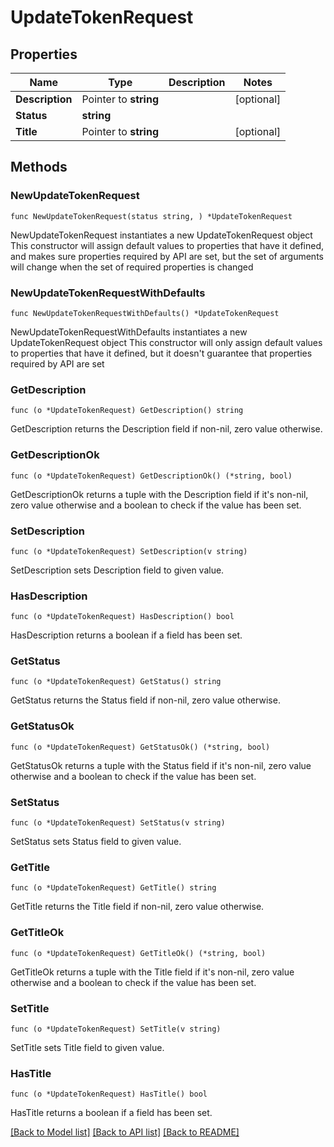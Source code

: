 # UpdateTokenRequest

## Properties

Name | Type | Description | Notes
------------ | ------------- | ------------- | -------------
**Description** | Pointer to **string** |  | [optional] 
**Status** | **string** |  | 
**Title** | Pointer to **string** |  | [optional] 

## Methods

### NewUpdateTokenRequest

`func NewUpdateTokenRequest(status string, ) *UpdateTokenRequest`

NewUpdateTokenRequest instantiates a new UpdateTokenRequest object
This constructor will assign default values to properties that have it defined,
and makes sure properties required by API are set, but the set of arguments
will change when the set of required properties is changed

### NewUpdateTokenRequestWithDefaults

`func NewUpdateTokenRequestWithDefaults() *UpdateTokenRequest`

NewUpdateTokenRequestWithDefaults instantiates a new UpdateTokenRequest object
This constructor will only assign default values to properties that have it defined,
but it doesn't guarantee that properties required by API are set

### GetDescription

`func (o *UpdateTokenRequest) GetDescription() string`

GetDescription returns the Description field if non-nil, zero value otherwise.

### GetDescriptionOk

`func (o *UpdateTokenRequest) GetDescriptionOk() (*string, bool)`

GetDescriptionOk returns a tuple with the Description field if it's non-nil, zero value otherwise
and a boolean to check if the value has been set.

### SetDescription

`func (o *UpdateTokenRequest) SetDescription(v string)`

SetDescription sets Description field to given value.

### HasDescription

`func (o *UpdateTokenRequest) HasDescription() bool`

HasDescription returns a boolean if a field has been set.

### GetStatus

`func (o *UpdateTokenRequest) GetStatus() string`

GetStatus returns the Status field if non-nil, zero value otherwise.

### GetStatusOk

`func (o *UpdateTokenRequest) GetStatusOk() (*string, bool)`

GetStatusOk returns a tuple with the Status field if it's non-nil, zero value otherwise
and a boolean to check if the value has been set.

### SetStatus

`func (o *UpdateTokenRequest) SetStatus(v string)`

SetStatus sets Status field to given value.


### GetTitle

`func (o *UpdateTokenRequest) GetTitle() string`

GetTitle returns the Title field if non-nil, zero value otherwise.

### GetTitleOk

`func (o *UpdateTokenRequest) GetTitleOk() (*string, bool)`

GetTitleOk returns a tuple with the Title field if it's non-nil, zero value otherwise
and a boolean to check if the value has been set.

### SetTitle

`func (o *UpdateTokenRequest) SetTitle(v string)`

SetTitle sets Title field to given value.

### HasTitle

`func (o *UpdateTokenRequest) HasTitle() bool`

HasTitle returns a boolean if a field has been set.


[[Back to Model list]](../README.md#documentation-for-models) [[Back to API list]](../README.md#documentation-for-api-endpoints) [[Back to README]](../README.md)


